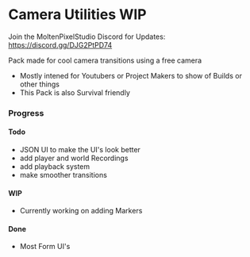 # Camera Utilities WIP

Join the MoltenPixelStudio Discord for Updates: https://discord.gg/DJG2PtPD74

Pack made for cool camera transitions using a free camera
- Mostly intened for Youtubers or Project Makers to show of Builds or other things
- This Pack is also Survival friendly


### Progress
#### Todo
- JSON UI to make the UI's look better
- add player and world Recordings
- add playback system
- make smoother transitions

#### WIP
- Currently working on adding Markers

#### Done
- Most Form UI's